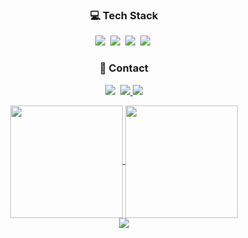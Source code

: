 <div>
  <h3 align="center">💻 Tech Stack</h3>
  <p align="center">
    <img src="https://img.shields.io/badge/Java-007396?style=flat-square&logo=Java&logoColor=white"/></a>&nbsp
    <img src="https://img.shields.io/badge/Javascript-ffb13b?style=flat-square&logo=javascript&logoColor=white"/></a>&nbsp 
    <img src="https://img.shields.io/badge/Mysql-E6B91E?style=flat-square&logo=MySql&logoColor=white"/></a>&nbsp
    <img src="https://img.shields.io/badge/Oracle-F80000?style=flat-square&logo=Oracle&logoColor=white"/></a>&nbsp 
  </p>
  
  <h3 align="center">📡 Contact</h3>
  <p align="center">
    <a href="https://www.instagram.com/"><img src="https://img.shields.io/badge/Instagram-E4405F?style=flat-square&logo=Instagram&logoColor=white&link=https://www.instagram.com/hye_inisfree/"/></a>&nbsp
    <a href="mailto:ybkz17@naver.com"><img src="https://img.shields.io/badge/Naver-03C75A?style=flat-square&logo=Naver&logoColor=white&link=ybkz17@naver.com"/>
    <a href="mailto:quaestio17@gmail.com"><img src="https://img.shields.io/badge/Gmail-d14836?style=flat-square&logo=Gmail&logoColor=white&link=quaestio17@gmail.com"/></a></a>
  </p>
  
  <div align="center">
    <a href="https://github.com/anuraghazra/github-readme-stats">
      <img height=180 align="center" src="https://github-readme-stats.vercel.app/api?username=peaknicc&theme=tokyonight" />
    </a>
    <a href="https://github.com/anuraghazra/convoychat">
      <img height=180 align="center" src="https://github-readme-stats.vercel.app/api/top-langs?username=peaknicc&layout=compact&langs_count=8&card_width=320&theme=tokyonight" />
    </a>
  </div>
  
  <div align="center">
    <a href="https://hits.seeyoufarm.com"><img src="https://hits.seeyoufarm.com/api/count/incr/badge.svg?url=https%3A%2F%2Fgithub.com%2Fpeaknicc%2Fhit-counter&count_bg=%2354CF5F&title_bg=%2348C7D1&icon=&icon_color=%23E7E7E7&title=hits&edge_flat=false"/></a>
  </div>
  
</div>
